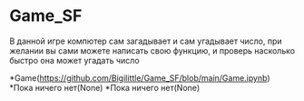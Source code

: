 # Game_SF
В данной игре компютер сам загадывает и сам угадывает число, при желании вы сами можете написать свою функцию, и проверь насколько быстро она может угадать число

*Game(https://github.com/Bigilittle/Game_SF/blob/main/Game.ipynb)
*Пока ничего нет(None)
*Пока ничего нет(None)
